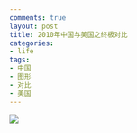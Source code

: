 ```yaml
---
comments: true
layout: post
title: 2010年中国与美国之终极对比
categories:
- life
tags:
- 中国
- 图形
- 对比
- 美国
---
```


[![](http://yishuo.cos.name/wp-content/uploads/2011/02/62f57749jw6de5w523geij1.jpg)](http://yishuo.cos.name/wp-content/uploads/2011/02/62f57749jw6de5w523geij1.jpg)
